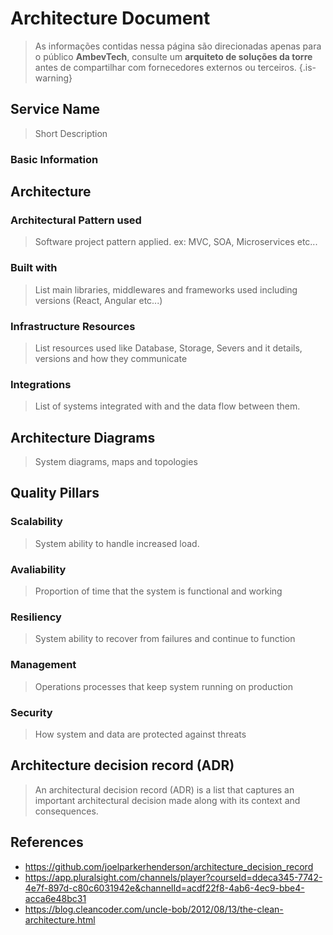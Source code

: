 # Architecture Document

> As informações contidas nessa página são direcionadas apenas para o público **AmbevTech**, consulte um **arquiteto de soluções da torre** antes de compartilhar com fornecedores externos ou terceiros.
{.is-warning}

## Service Name

> Short Description

### Basic Information

## Architecture

### Architectural Pattern used

> Software project pattern applied. ex: MVC, SOA, Microservices etc...

### Built with

> List main libraries, middlewares and frameworks used including versions (React, Angular etc...)

### Infrastructure Resources

> List resources used like Database, Storage, Severs and it details, versions and how they communicate

### Integrations

> List of systems integrated with and the data flow between them.

## Architecture Diagrams

> System diagrams, maps and topologies

## Quality Pillars

### Scalability

> System ability to handle increased load.

### Avaliability

> Proportion of time that the system is functional and working

### Resiliency

> System ability to recover from failures and continue to function

### Management

> Operations processes that keep system running on production

### Security

> How system and data are protected against threats

## Architecture decision record (ADR)

> An architectural decision record (ADR) is a list that captures an important architectural decision made along with its context and consequences.

## References

- https://github.com/joelparkerhenderson/architecture_decision_record
- https://app.pluralsight.com/channels/player?courseId=ddeca345-7742-4e7f-897d-c80c6031942e&channelId=acdf22f8-4ab6-4ec9-bbe4-acca6e48bc31
- https://blog.cleancoder.com/uncle-bob/2012/08/13/the-clean-architecture.html
